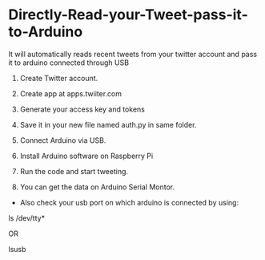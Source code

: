 # Directly-Read-your-Tweet-pass-it-to-Arduino
It will automatically reads recent tweets from your twitter account and pass it to arduino connected through USB

1. Create Twitter account.

2. Create app at apps.twiiter.com

3. Generate your access key and tokens

4. Save it in your new file named auth.py in same folder.

5. Connect Arduino via USB.

5. Install Arduino software on Raspberry Pi

6. Run the code and start tweeting.

7. You can get the data on Arduino Serial Montor.

* Also check your usb port on which arduino is connected by using:

ls /dev/tty*

OR

lsusb
